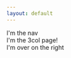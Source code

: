 ```yaml
---
layout: default
---
```

<div class="gallery col-three">
  <div class="col col-nav">
    I'm the nav
  </div>
  <div class="col col-content">
    I'm the 3col page!
  </div>
  <div class="col col-aside">
    I'm over on the right
  </div>
</div>
